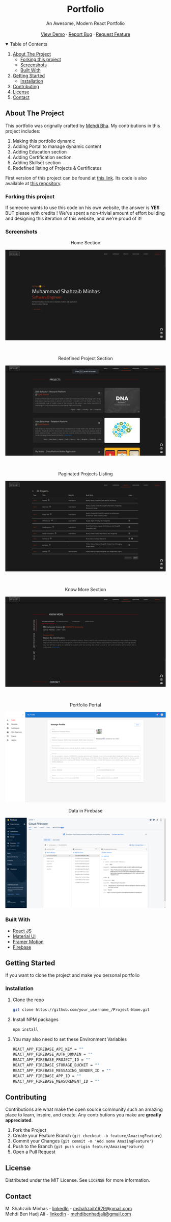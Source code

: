 <!-- PROJECT PREVIEW -->
<br />
<p align="center">

  <h1 align="center">Portfolio</h3>

  <p align="center">
    An Awesome, Modern React Portfolio
    <br />
    <br />
    <a href="http://mshahzaib1629.com/">View Demo</a>
    ·
    <a href="https://github.com/mshahzaib1629/portfolio/issues">Report Bug</a>
    ·
    <a href="https://github.com/mshahzaib1629/portfolio/issues">Request Feature</a>
  </p>
</p>

<!-- TABLE OF CONTENTS -->
<details open="open">
  <summary>Table of Contents</summary>
  <ol>
    <li>
      <a href="#about-the-project">About The Project</a>
      <ul>
        <li><a href="#built-with">Forking this project</a></li>
        <li><a href="#built-with">Screenshots</a></li>
        <li><a href="#built-with">Built With</a></li>
      </ul>
    </li>
    <li>
      <a href="#getting-started">Getting Started</a>
      <ul>
        <li><a href="#installation">Installation</a></li>
      </ul>
    </li>
    <li><a href="#contributing">Contributing</a></li>
    <li><a href="#license">License</a></li>
    <li><a href="#contact">Contact</a></li>
  </ol>
</details>

<!-- ABOUT THE PROJECT -->

## About The Project

This portfolio was orignally crafted by <a href="https://www.linkedin.com/in/mehdibha/">Mehdi Bha</a>. My contributions in this project includes:

<ol>
    <li>
      Making this portfolio dynamic
    </li>
    <li>
      Adding Portal to manage dynamic content
    </li>
    <li>
      Adding Education section
    </li>
    <li>
      Adding Certification section
    </li>
    <li>
      Adding Skillset section
    </li>
    <li>
      Redefined listing of Projects & Certificates
    </li>
  </ol>
First version of this project can be found at <a href="https://awesome-portfolio-sepia.vercel.app/" target="_blank">this link</a>. Its code is also available at <a href="https://github.com/Programming-School-Pro/Awesome-Portfolio" target="_blank">this repository</a>.

### Forking this project

If someone wants to use this code on his own website, the answer is **YES** BUT please with credits !
We've spent a non-trivial amount of effort building and designing this iteration of this website, and we're proud of it!

### Screenshots

<p align="center">
  <p align="center">Home Section</p>
  <img src="screenshots/home.png" alt="Home section">
</p>
<br />
<p align="center">
  <p align="center">Redefined Project Section</p>
  <img src="screenshots/projects.png" alt="Projects Section">
</p>
<br />
<p align="center">
  <p align="center">Paginated Projects Listing</p>
  <img src="screenshots/projects_listing.png" alt="Projects listing">
</p>
<br />
<p align="center">
  <p align="center">Know More Section</p>
  <img src="screenshots/know_more.png" alt="Know More section">
</p>
<br />
<p align="center">
  <p align="center">Portfolio Portal</p>
  <img src="screenshots/portfolio.png" alt="portal">
</p>
<p align="center">
  <p align="center">Data in Firebase</p>
  <img src="screenshots/firebase.png" alt="firebase">
</p>

### Built With

- [React JS](https://reactjs.org/)
- [Material UI](https://material-ui.com/)
- [Framer Motion](https://www.framer.com/motion/)
- [Firebase](https://firebase.google.com/)

<!-- GETTING STARTED -->

## Getting Started

If you want to clone the project and make you personal portfolio

### Installation

1. Clone the repo
   ```sh
   git clone https://github.com/your_username_/Project-Name.git
   ```
2. Install NPM packages
   ```sh
   npm install
   ```
3. You may also need to set these Environment Variables
   ```sh
   REACT_APP_FIREBASE_API_KEY = ""
   REACT_APP_FIREBASE_AUTH_DOMAIN = ""
   REACT_APP_FIREBASE_PROJECT_ID = ""
   REACT_APP_FIREBASE_STORAGE_BUCKET = ""
   REACT_APP_FIREBASE_MESSAGING_SENDER_ID = ""
   REACT_APP_FIREBASE_APP_ID = ""
   REACT_APP_FIREBASE_MEASUREMENT_ID = ""
   ```

<!-- CONTRIBUTING -->

## Contributing

Contributions are what make the open source community such an amazing place to learn, inspire, and create. Any contributions you make are **greatly appreciated**.

1. Fork the Project
2. Create your Feature Branch (`git checkout -b feature/AmazingFeature`)
3. Commit your Changes (`git commit -m 'Add some AmazingFeature'`)
4. Push to the Branch (`git push origin feature/AmazingFeature`)
5. Open a Pull Request

<!-- LICENSE -->

## License

Distributed under the MIT License. See `LICENSE` for more information.

<!-- CONTACT -->

## Contact

M. Shahzaib Minhas - [linkedIn](https://www.linkedin.com/in/mshahzaib1629/) - mshahzaib1629@gmail.com <br>
Mehdi Ben Hadj Ali - [linkedIn](https://www.linkedin.com/in/mehdibha/) - mehdibenhadjali@gmail.com

<!-- MARKDOWN LINKS & IMAGES -->
<!-- https://www.markdownguide.org/basic-syntax/#reference-style-links -->

[contributors-shield]: https://img.shields.io/github/contributors/Mehdi-BHA/Awesomefolio.svg?style=for-the-badge
[contributors-url]: https://github.com/Mehdi-BHA/Awesomefolio/graphs/contributors
[forks-shield]: https://img.shields.io/github/forks/Mehdi-BHA/Awesomefolio.svg?style=for-the-badge
[forks-url]: https://github.com/Mehdi-BHA/Awesomefolio.svg/network/members
[stars-shield]: https://img.shields.io/github/stars/Mehdi-BHA/Awesomefolio.svg?style=for-the-badge
[stars-url]: https://github.com/Mehdi-BHA/Awesomefolio.svg/stargazers
[issues-shield]: https://img.shields.io/github/issues/Mehdi-BHA/Awesomefolio.svg?style=for-the-badge
[issues-url]: https://github.com/Mehdi-BHA/Awesomefolio.svg/issues
[license-shield]: https://img.shields.io/github/license/Mehdi-BHA/Awesomefolio.svg?style=for-the-badge
[license-url]: https://github.com/Mehdi-BHA/Awesomefolio.svg/blob/master/LICENSE.txt
